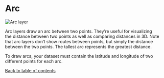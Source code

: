# Arc

![Arc layer](https://d1a3f4spazzrp4.cloudfront.net/indranil-kepler.gl/documentation/image37.png 'Arc layer')

Arc layers draw an arc between two points. They’re useful for visualizing the distance between two points as well as comparing distances in 3D. Note that arc layers don’t show routes between points, but simply the distance between the two points. The tallest arc represents the greatest distance.

To draw arcs, your dataset must contain the latitude and longitude of two different points for each arc.

[Back to table of contents](../README.md)
